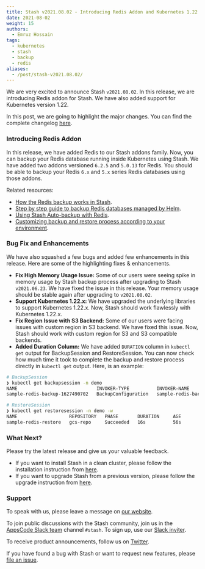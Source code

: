 ```yaml
---
title: Stash v2021.08.02 - Introducing Redis Addon and Kubernetes 1.22 Support
date: 2021-08-02
weight: 15
authors:
  - Emruz Hossain
tags:
  - kubernetes
  - stash
  - backup
  - redis
aliases:
  - /post/stash-v2021.08.02/
---
```


We are very excited to announce Stash `v2021.08.02`. In this release, we are introducing Redis addon for Stash. We have also added support for Kubernetes version 1.22.

In this post, we are going to highlight the major changes. You can find the complete changelog [here](https://github.com/stashed/CHANGELOG).

### Introducing Redis Addon

In this release, we have added Redis to our Stash addons family. Now, you can backup your Redis database running inside Kubernetes using Stash. We have added two addons versioned `6.2.5` and `5.0.13` for Redis. You should be able to backup your Redis `6.x` and `5.x` series Redis databases using those addons.

Related resources:

- [How the Redis backup works in Stash](https://stash.run/docs/v2021.08.02/addons/redis/overview/).
- [Step by step guide to backup Redis databases managed by Helm](https://stash.run/docs/v2021.08.02/addons/redis/helm/).
- [Using Stash Auto-backup with Redis](https://stash.run/docs/v2021.08.02/addons/redis/auto-backup/).
- [Customizing backup and restore process according to your environment](https://stash.run/docs/v2021.08.02/addons/redis/customization/).

### Bug Fix and Enhancements

We have also squashed a few bugs and added few enhancements in this release. Here are some of the highlighting fixes & enhancements.

- **Fix High Memory Usage Issue:** Some of our users were seeing spike in memory usage by Stash backup process after upgrading to Stash `v2021.06.23`. We have fixed the issue in this release. Your memory usage should be stable again after upgrading to `v2021.08.02`.
- **Support Kubernetes 1.22.x:** We have upgraded the underlying libraries to support Kubernetes 1.22.x. Now, Stash should work flawlessly with Kubernetes 1.22.x.
- **Fix Region Issue with S3 Backend:** Some of our users were facing issues with custom region in S3 backend. We have fixed this issue. Now, Stash should work with custom region for S3 and S3 compatible backends.
- **Added Duration Column:** We have added `DURATION` column in `kubectl get` output for BackupSession and RestoreSession. You can now check how much time it took to complete the backup and restore process directly in `kubectl get` output. Here, is an example:

```bash
# BackupSession
❯ kubectl get backupsession -n demo
NAME                             INVOKER-TYPE          INVOKER-NAME          PHASE       DURATION    AGE
sample-redis-backup-1627490702   BackupConfiguration   sample-redis-backup   Succeeded   1m18s       89s

# RestoreSession
❯ kubectl get restoresession -n demo -w
NAME                   REPOSITORY   PHASE       DURATION     AGE
sample-redis-restore   gcs-repo     Succeeded   16s          56s
```

### What Next?

Please try the latest release and give us your valuable feedback.

- If you want to install Stash in a clean cluster, please follow the installation instruction from [here](https://stash.run/docs/v2021.08.02/setup/).
- If you want to upgrade Stash from a previous version, please follow the upgrade instruction from [here](https://stash.run/docs/v2021.08.02/setup/upgrade/).

### Support

To speak with us, please leave a message on [our website](https://appscode.com/contact/).

To join public discussions with the Stash community, join us in the [AppsCode Slack team](https://appscode.slack.com/messages/C8NCX6N23/details/) channel `#stash`. To sign up, use our [Slack inviter](https://slack.appscode.com/).

To receive product announcements, follow us on [Twitter](https://twitter.com/KubeStash).

If you have found a bug with Stash or want to request new features, please [file an issue](https://github.com/stashed/project/issues/new).
